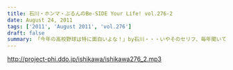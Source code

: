 ```yaml
---
title: 石川・ホンマ・ぶるんのBe-SIDE Your Life! vol.276-2
date: August 24, 2011
tags: ['2011', 'August 2011', 'vol.276']
draft: false
summary: 「今年の高校野球は特に面白いよな！」by石川・・・いやそのセリフ、毎年聞いているような・・・そんな熱闘スタジオ。NAMAE
---
```


http://project-phi.ddo.jp/ishikawa/ishikawa276_2.mp3